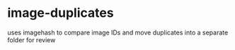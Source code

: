 # image-duplicates
uses imagehash to compare image IDs and move duplicates into a separate folder for review
